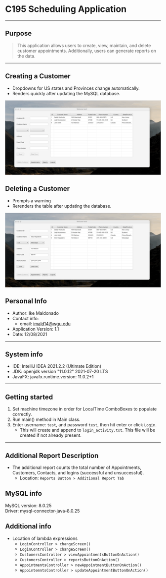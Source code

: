 # C195 Scheduling Application

---

## Purpose
> This application allows users to create, view, maintain, and delete customer appointments. Additionally,
users can generate reports on the data.

---

## Creating a Customer
- Dropdowns for US states and Provinces change automatically.
- Renders quickly after updating the MySQL database.

![customer](https://github.com/ike5/C195ProjectV1/blob/main/resources/Jun-10-2022%2018-36-11.gif)


## Deleting a Customer
- Prompts a warning
- Rerenders the table after updating the database.

![delete_customer](https://github.com/ike5/C195ProjectV1/blob/main/resources/Jun-10-2022%2018-38-54.gif)




## Personal Info

- Author: Ike Maldonado  
- Contact info: 
  - email: imald14@wgu.edu
- Application Version: 1.1
- Date: 12/08/2021

---

## System info

- IDE: IntelliJ IDEA 2021.2.2 (Ultimate Edition)  
- JDK: openjdk version "11.0.12" 2021-07-20 LTS
- JavaFX: javafx.runtime.version: 11.0.2+1

---

## Getting started
 
1. Set machine timezone in order for LocalTime ComboBoxes to populate correctly.
2. Run main() method in Main class.
3. Enter username: `test`, and password `test`, then hit enter or click `Login`.
    - This will create and append to `login_activity.txt`. This file will be created if not already present.

---

## Additional Report Description
- The additional report counts the total number of Appointments, Customers, Contacts, and logins (successful and unsuccessful). 
  - Location: `Reports Button > Additional Report Tab`

## MySQL info
MySQL version: 8.0.25  
Driver: mysql-connector-java-8.0.25

## Additional info
- Location of lambda expressions
  - `LoginController > changeScreen()`
  - `LoginController > changeScreen()`
  - `CustomersController > viewAppointmentsButtonOnAction()`
  - `CustomersController > reportsButtonOnAction()`
  - `AppointmentsController > newAppointmentButtonOnAction()`
  - `AppointemntsController > updateAppointmentButtonOnAction()`


